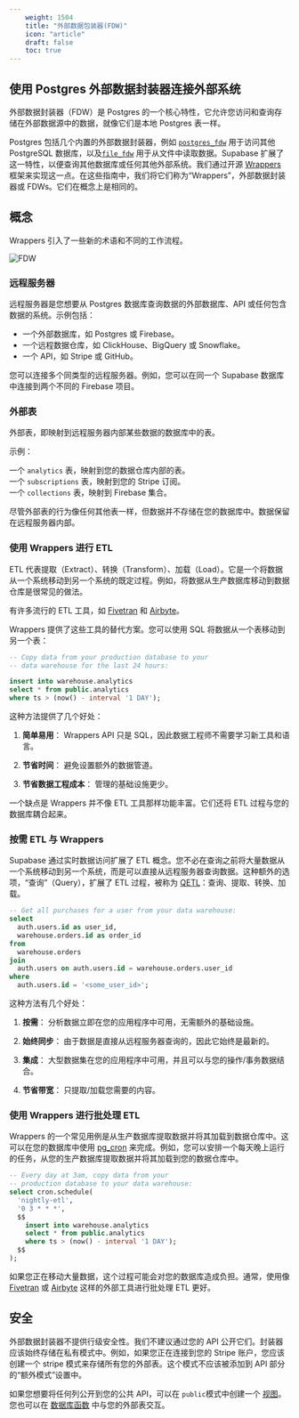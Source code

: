 ```yaml
---
    weight: 1504
    title: "外部数据包装器(FDW)"
    icon: "article"
    draft: false
    toc: true
---
```


## 使用 Postgres 外部数据封装器连接外部系统

外部数据封装器（FDW）是 Postgres 的一个核心特性，它允许您访问和查询存储在外部数据源中的数据，就像它们是本地 Postgres 表一样。

Postgres 包括几个内置的外部数据封装器，例如 [`postgres_fdw`](https://www.postgresql.org/docs/current/postgres-fdw.html) 用于访问其他 PostgreSQL 数据库，以及[`file_fdw`](https://www.postgresql.org/docs/current/file-fdw.html) 用于从文件中读取数据。Supabase 扩展了这一特性，以便查询其他数据库或任何其他外部系统。我们通过开源 [Wrappers](https://github.com/supabase/wrappers) 框架来实现这一点。在这些指南中，我们将它们称为“Wrappers”，外部数据封装器或 FDWs。它们在概念上是相同的。

## 概念

Wrappers 引入了一些新的术语和不同的工作流程。

![FDW](https://supabase.com/docs/_next/image?url=%2Fdocs%2Fimg%2Fdatabase%2Ffdw-light.png&w=3840&q=75)

### 远程服务器

远程服务器是您想要从 Postgres 数据库查询数据的外部数据库、API 或任何包含数据的系统。示例包括：

- 一个外部数据库，如 Postgres 或 Firebase。
- 一个远程数据仓库，如 ClickHouse、BigQuery 或 Snowflake。
- 一个 API，如 Stripe 或 GitHub。

您可以连接多个同类型的远程服务器。例如，您可以在同一个 Supabase 数据库中连接到两个不同的 Firebase 项目。


### 外部表

 外部表，即映射到远程服务器内部某些数据的数据库中的表。

示例：

一个 `analytics` 表，映射到您的数据仓库内部的表。   
一个 `subscriptions` 表，映射到您的 Stripe 订阅。   
一个 `collections` 表，映射到 Firebase 集合。   

尽管外部表的行为像任何其他表一样，但数据并不存储在您的数据库中。数据保留在远程服务器内部。

### 使用 Wrappers 进行 ETL


ETL 代表提取（Extract）、转换（Transform）、加载（Load）。它是一个将数据从一个系统移动到另一个系统的既定过程。例如，将数据从生产数据库移动到数据仓库是很常见的做法。


有许多流行的 ETL 工具，如 [Fivetran](https://fivetran.com/) 和 [Airbyte](https://airbyte.io/)。


Wrappers 提供了这些工具的替代方案。您可以使用 SQL 将数据从一个表移动到另一个表：

```sql
-- Copy data from your production database to your
-- data warehouse for the last 24 hours:

insert into warehouse.analytics
select * from public.analytics
where ts > (now() - interval '1 DAY');

```

这种方法提供了几个好处：

1. **简单易用**： Wrappers API 只是 SQL，因此数据工程师不需要学习新工具和语言。

2. **节省时间**： 避免设置额外的数据管道。

3. **节省数据工程成本**： 管理的基础设施更少。

一个缺点是 Wrappers 并不像 ETL 工具那样功能丰富。它们还将 ETL 过程与您的数据库耦合起来。


### 按需 ETL 与 Wrappers

Supabase 通过实时数据访问扩展了 ETL 概念。您不必在查询之前将大量数据从一个系统移动到另一个系统，而是可以直接从远程服务器查询数据。这种额外的选项，“查询”（Query），扩展了 ETL 过程，被称为  [QETL](https://www.sciencedirect.com/science/article/abs/pii/S0169023X1730438X)：查询、提取、转换、加载。


```sql
-- Get all purchases for a user from your data warehouse:
select
  auth.users.id as user_id,
  warehouse.orders.id as order_id
from
  warehouse.orders
join 
  auth.users on auth.users.id = warehouse.orders.user_id
where 
  auth.users.id = '<some_user_id>';

```

这种方法有几个好处：

1. **按需**： 分析数据立即在您的应用程序中可用，无需额外的基础设施。

2. **始终同步**： 由于数据是直接从远程服务器查询的，因此它始终是最新的。

3. **集成**： 大型数据集在您的应用程序中可用，并且可以与您的操作/事务数据结合。

4. **节省带宽**： 只提取/加载您需要的内容。



### 使用 Wrappers 进行批处理 ETL

Wrappers 的一个常见用例是从生产数据库提取数据并将其加载到数据仓库中。这可以在您的数据库中使用 [pg_cron](https://supabase.com/docs/guides/database/extensions/pg_cron) 来完成。例如，您可以安排一个每天晚上运行的任务，从您的生产数据库提取数据并将其加载到您的数据仓库中。

```sql
-- Every day at 3am, copy data from your
-- production database to your data warehouse:
select cron.schedule(
  'nightly-etl',
  '0 3 * * *',
  $$
    insert into warehouse.analytics
    select * from public.analytics
    where ts > (now() - interval '1 DAY');
  $$
);

```

如果您正在移动大量数据，这个过程可能会对您的数据库造成负担。通常，使用像[Fivetran](https://fivetran.com/) 或 [Airbyte](https://airbyte.io/) 这样的外部工具进行批处理 ETL 更好。

## 安全

外部数据封装器不提供行级安全性。我们不建议通过您的 API 公开它们。封装器应该始终存储在私有模式中。例如，如果您正在连接到您的 Stripe 账户，您应该创建一个 stripe 模式来存储所有您的外部表。这个模式不应该被添加到 API 部分的“额外模式”设置中。

如果您想要将任何列公开到您的公共 API，可以在 `public`模式中创建一个 [视图](/docs/app/database/tables/)。您也可以在 [数据库函数](/docs/app/sdkdocs/javascript/function/invoke/) 中与您的外部表交互。




